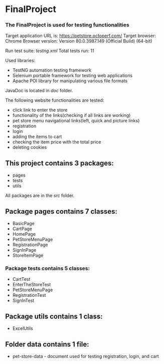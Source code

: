 # FinalProject

### The FinalProject is used for testing functionalities

Target application URL is: https://petstore.octoperf.com/
Target browser: Chrome
Browser version: Version 80.0.3987.149 (Official Build) (64-bit)

Run test suite: *testng.xml* Total tests run: 11

Used libraries:

- TestNG automation testing framework
- Selenium portable framework for testing web applications
- Apache POI library for manipulating various file formats

JavaDoc is located in *doc* folder.

The following website functionalities are tested:

- click link to enter the store
- functionality of the links(checking if all links are working)
- pet store menu navigational links(left, quick and picture links)
- registration
- login
- adding the items to cart
- checking the item price with the total price
- deleting cookies


## This project contains 3 packages:
- pages
- tests
- utils

All packages are in the *src* folder.

## Package **pages** contains 7 classes:
- BasicPage
- CartPage
- HomePage
- PetStoreMenuPage
- RegistrationPage
- SignInPage
- StoreItemPage


### Package **tests** contains 5 classes:
- CartTest
- EnterTheStoreTest
- PetStoreMenuPage
- RegistrationTest
- SignInTest

## Package **utils** contains 1 class:
- ExcelUtils

## Folder **data** contains 1 file:
- pet-store-data - document used for testing registration, login, and cart
